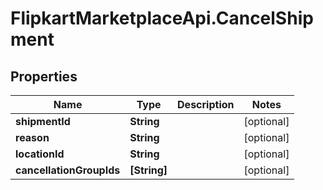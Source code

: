 # FlipkartMarketplaceApi.CancelShipment

## Properties
Name | Type | Description | Notes
------------ | ------------- | ------------- | -------------
**shipmentId** | **String** |  | [optional] 
**reason** | **String** |  | [optional] 
**locationId** | **String** |  | [optional] 
**cancellationGroupIds** | **[String]** |  | [optional] 
